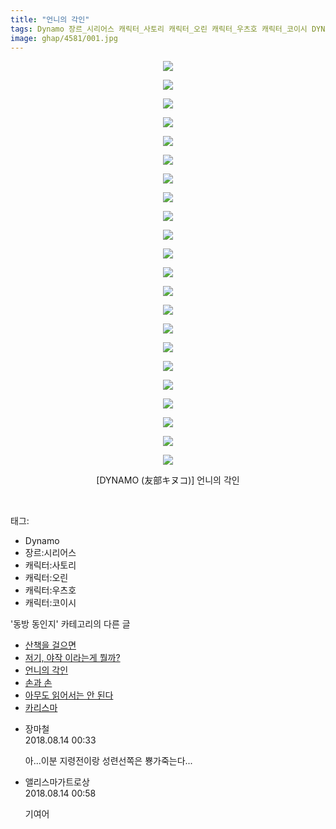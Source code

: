 ```yaml
---
title: "언니의 각인"
tags: Dynamo 장르_시리어스 캐릭터_사토리 캐릭터_오린 캐릭터_우츠호 캐릭터_코이시 DYNAMO 友部キヌコ 동방_동인지
image: ghap/4581/001.jpg
---
```

<div class="article">
<p style="text-align: center; clear: none; float: none;"><img src="{{ site.nasurl }}/ghap/4581/001.jpg"/></p>
<p style="text-align: center; clear: none; float: none;"><img src="{{ site.nasurl }}/ghap/4581/002.jpg"/></p>
<p style="text-align: center; clear: none; float: none;"><img src="{{ site.nasurl }}/ghap/4581/003.jpg"/></p>
<p style="text-align: center; clear: none; float: none;"><img src="{{ site.nasurl }}/ghap/4581/004.jpg"/></p>
<p style="text-align: center; clear: none; float: none;"><img src="{{ site.nasurl }}/ghap/4581/005.jpg"/></p>
<p style="text-align: center; clear: none; float: none;"><img src="{{ site.nasurl }}/ghap/4581/006.jpg"/></p>
<p style="text-align: center; clear: none; float: none;"><img src="{{ site.nasurl }}/ghap/4581/007.jpg"/></p>
<p style="text-align: center; clear: none; float: none;"><img src="{{ site.nasurl }}/ghap/4581/008.jpg"/></p>
<p style="text-align: center; clear: none; float: none;"><img src="{{ site.nasurl }}/ghap/4581/009.jpg"/></p>
<p style="text-align: center; clear: none; float: none;"><img src="{{ site.nasurl }}/ghap/4581/010.jpg"/></p>
<p style="text-align: center; clear: none; float: none;"><img src="{{ site.nasurl }}/ghap/4581/011.jpg"/></p>
<p style="text-align: center; clear: none; float: none;"><img src="{{ site.nasurl }}/ghap/4581/012.jpg"/></p>
<p style="text-align: center; clear: none; float: none;"><img src="{{ site.nasurl }}/ghap/4581/013.jpg"/></p>
<p style="text-align: center; clear: none; float: none;"><img src="{{ site.nasurl }}/ghap/4581/014.jpg"/></p>
<p style="text-align: center; clear: none; float: none;"><img src="{{ site.nasurl }}/ghap/4581/015.jpg"/></p>
<p style="text-align: center; clear: none; float: none;"><img src="{{ site.nasurl }}/ghap/4581/016.jpg"/></p>
<p style="text-align: center; clear: none; float: none;"><img src="{{ site.nasurl }}/ghap/4581/017.jpg"/></p>
<p style="text-align: center; clear: none; float: none;"><img src="{{ site.nasurl }}/ghap/4581/018.jpg"/></p>
<p style="text-align: center; clear: none; float: none;"><img src="{{ site.nasurl }}/ghap/4581/019.jpg"/></p>
<p style="text-align: center; clear: none; float: none;"><img src="{{ site.nasurl }}/ghap/4581/020.jpg"/></p>
<p style="text-align: center; clear: none; float: none;"><img src="{{ site.nasurl }}/ghap/4581/021.jpg"/></p>
<p style="text-align: center; clear: none; float: none;"><img src="{{ site.nasurl }}/ghap/4581/022.jpg"/></p>
<p style="text-align: center; clear: none; float: none;">[DYNAMO (友部キヌコ)] 언니의 각인</p>
<p><br/></p>
</div><div class="tagTrail">
<p>태그: </p>
<ul>
<li>Dynamo</li>
<li>장르:시리어스</li>
<li>캐릭터:사토리</li>
<li>캐릭터:오린</li>
<li>캐릭터:우츠호</li>
<li>캐릭터:코이시</li>
</ul>
</div><div class="another">
<p>'동방 동인지' 카테고리의 다른 글</p>
<ul>
<li><a href="/2018-08-13-ghap_4583">산책을 걸으면</a></li>
<li><a href="/2018-08-13-ghap_4582">저기, 야작 이라는게 뭘까?</a></li>
<li><a href="/2018-08-13-ghap_4581">언니의 각인</a></li>
<li><a href="/2018-08-11-ghap_4579">손과 손</a></li>
<li><a href="/2018-08-11-ghap_4578">아무도 읽어서는 안 된다</a></li>
<li><a href="/2018-08-11-ghap_4577">카리스마</a></li>
</ul>
</div><div class="cb_module cb_fluid">
<div class="cb_wrt cb_profile">
<div class="comment">
<ul>
<li class="cb_thumb_off" id="comment15307700">
<div class="cb_comment_area">
<div class="cb_info_area">
<div class="cb_section">
<span class="cb_nick_name">장마철</span>
</div>
<div class="cb_section">
<span class="cb_date">2018.08.14 00:33 </span>
</div>
</div>
<div class="cb_dsc_comment">
<p class="cb_dsc">
											아...이분 지령전이랑 성련선쪽은 뿅가죽는다...
										</p>
</div>
</div></li>
<li class="cb_thumb_off" id="comment15307720">
<div class="cb_comment_area">
<div class="cb_info_area">
<div class="cb_section">
<span class="cb_nick_name">앨리스마가트로상</span>
</div>
<div class="cb_section">
<span class="cb_date">2018.08.14 00:58 </span>
</div>
</div>
<div class="cb_dsc_comment">
<p class="cb_dsc">
											기여어
										</p>
</div>
</div></li>
</ul>
</div>
</div><!-- commentList close -->
</div>